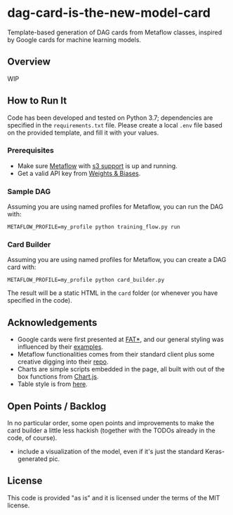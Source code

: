 # dag-card-is-the-new-model-card
Template-based generation of DAG cards from Metaflow classes, inspired by Google cards for machine learning models.

## Overview
WIP

## How to Run It
Code has been developed and tested on Python 3.7; dependencies are specified in the `requirements.txt` file. 
Please create a local `.env` file based on the provided template, and fill it with your values.

### Prerequisites

* Make sure [Metaflow](https://metaflow.org/)
 with [s3 support](https://docs.metaflow.org/metaflow-on-aws/metaflow-on-aws) is up and running.
* Get a valid API key from [Weights & Biases](https://wandb.ai/site).

### Sample DAG
Assuming you are using named profiles for Metaflow, you can run the DAG with:

`METAFLOW_PROFILE=my_profile python training_flow.py run`

### Card Builder
Assuming you are using named profiles for Metaflow, you can create a DAG card with:

`METAFLOW_PROFILE=my_profile python card_builder.py`

The result will be a static HTML in the `card` folder (or whenever you have specified in the code).

## Acknowledgements

* Google cards were first presented at [FAT*](https://arxiv.org/abs/1810.03993), 
and our general styling was influenced 
by their [examples](https://modelcards.withgoogle.com/face-detection).
* Metaflow functionalities comes from their standard client plus some
 creative digging into their [repo](https://github.com/Netflix/metaflow/tree/master/metaflow).
* Charts are simple scripts embedded in the page, 
all built with out of the box functions from [Chart.js](https://www.chartjs.org/).
* Table style is from [here](https://dev.to/dcodeyt/creating-beautiful-html-tables-with-css-428l).


## Open Points / Backlog

In no particular order, some open points and improvements to make the card builder a little less hackish 
(together with the TODOs already in the code, of course).

* include a visualization of the model, even if it's just the standard Keras-generated pic.

## License
This code is provided "as is" and it is licensed under the terms of the MIT license.